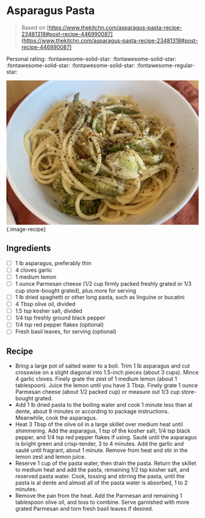 # Asparagus Pasta

> Based on [https://www.thekitchn.com/asparagus-pasta-recipe-23481318#post-recipe-446990087](https://www.thekitchn.com/asparagus-pasta-recipe-23481318#post-recipe-446990087)

<!-- {cts} rating=4; (User can specify rating on scale of 1-5) -->

Personal rating: :fontawesome-solid-star: :fontawesome-solid-star: :fontawesome-solid-star: :fontawesome-solid-star: :fontawesome-regular-star:

<!-- {cte} -->

<!-- {cts} name_image=asparagus_pasta.jpeg; (User can specify image name) -->

![asparagus_pasta.jpeg](./asparagus_pasta.jpeg){.image-recipe}

<!-- {cte} -->

## Ingredients

- [ ] 1 lb asparagus, preferably thin
- [ ] 4 cloves garlic
- [ ] 1 medium lemon
- [ ] 1 ounce Parmesan cheese (1/2 cup firmly packed freshly grated or 1/3 cup store-bought grated), plus more for serving
- [ ] 1 lb dried spaghetti or other long pasta, such as linguine or bucatini
- [ ] 4 Tbsp olive oil, divided
- [ ] 1.5 tsp kosher salt, divided
- [ ] 1/4 tsp freshly ground black pepper
- [ ] 1/4 tsp red pepper flakes (optional)
- [ ] Fresh basil leaves, for serving (optional)

## Recipe

- Bring a large pot of salted water to a boil. Trim 1 lb asparagus and cut crosswise on a slight diagonal into 1.5-inch pieces (about 3 cups). Mince 4 garlic cloves. Finely grate the zest of 1 medium lemon (about 1 tablespoon). Juice the lemon until you have 3 Tbsp. Finely grate 1 ounce Parmesan cheese (about 1/2 packed cup) or measure out 1/3 cup store-bought grated.
- Add 1 lb dried pasta to the boiling water and cook 1 minute less than al dente, about 9 minutes or according to package instructions. Meanwhile, cook the asparagus.
- Heat 3 Tbsp of the olive oil in a large skillet over medium heat until shimmering. Add the asparagus, 1 tsp of the kosher salt, 1/4 tsp black pepper, and 1/4 tsp red pepper flakes if using. Sauté until the asparagus is bright green and crisp-tender, 3 to 4 minutes. Add the garlic and sauté until fragrant, about 1 minute. Remove from heat and stir in the lemon zest and lemon juice.
- Reserve 1 cup of the pasta water, then drain the pasta. Return the skillet to medium heat and add the pasta, remaining 1/2 tsp kosher salt, and reserved pasta water. Cook, tossing and stirring the pasta, until the pasta is al dente and almost all of the pasta water is absorbed, 1 to 2 minutes.
- Remove the pan from the heat. Add the Parmesan and remaining 1 tablespoon olive oil, and toss to combine. Serve garnished with more grated Parmesan and torn fresh basil leaves if desired.
